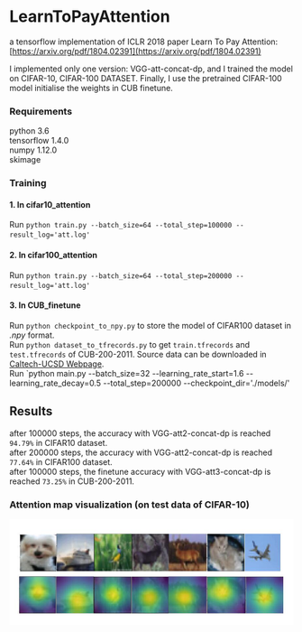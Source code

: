 # LearnToPayAttention
a tensorflow implementation of ICLR 2018 paper Learn To Pay Attention: [https://arxiv.org/pdf/1804.02391](https://arxiv.org/pdf/1804.02391)

I implemented only one version: VGG-att-concat-dp, and I trained the model on CIFAR-10, CIFAR-100 DATASET.
Finally, I use the pretrained CIFAR-100 model initialise the weights in CUB finetune.

### Requirements
python 3.6 </br>
tensorflow 1.4.0 </br>
numpy 1.12.0 </br>
skimage

### Training 
#### 1. In cifar10_attention 
Run `python train.py --batch_size=64 --total_step=100000 --result_log='att.log'`
#### 2. In cifar100_attention
Run `python train.py --batch_size=64 --total_step=200000 --result_log='att.log'`
#### 3. In CUB_finetune
Run `python checkpoint_to_npy.py` to store the model of CIFAR100 dataset in *.npy* format.</br>
Run `python dataset_to_tfrecords.py` to get `train.tfrecords` and `test.tfrecords` of CUB-200-2011. Source data can be downloaded in [Caltech-UCSD Webpage](http://www.vision.caltech.edu/visipedia/CUB-200-2011.html).</br>
Run `python main.py --batch_size=32 --learning_rate_start=1.6 --learning_rate_decay=0.5 --total_step=200000 --checkpoint_dir='./models/'

## Results
after 100000 steps, the accuracy with VGG-att2-concat-dp is reached `94.79%` in CIFAR10 dataset.</br>
after 200000 steps, the accuracy with VGG-att2-concat-dp is reached `77.64%` in CIFAR100 dataset.</br> 
after 100000 steps, the finetune accuracy with VGG-att3-concat-dp is reached `73.25%` in CUB-200-2011.</br>
 
### Attention map visualization (on test data of CIFAR-10)

![](https://github.com/caoquanjie/LearnToPayAttention/raw/master/images/fig.jpg)
 